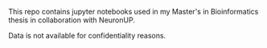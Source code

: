 This repo contains jupyter notebooks used in my Master's in Bioinformatics thesis in collaboration with NeuronUP.

Data is not available for confidentiality reasons.
